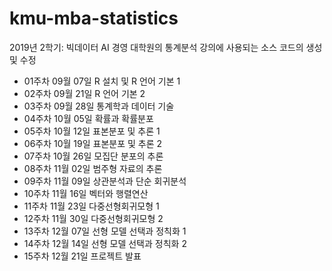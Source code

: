 # kmu-mba-statistics
2019년 2학기: 빅데이터 AI 경영 대학원의 통계분석 강의에 사용되는 소스 코드의 생성 및 수정

- 01주차	09월 07일	R 설치 및 R 언어 기본 1
- 02주차	09월 21일	R 언어 기본 2
- 03주차	09월 28일	통계학과 데이터 기술
- 04주차	10월 05일	확률과 확률분포
- 05주차	10월 12일	표본분포 및 추론 1
- 06주차	10월 19일	표본분포 및 추론 2
- 07주차	10월 26일	모집단 분포의 추론
- 08주차	11월 02일	범주형 자료의 추론
- 09주차	11월 09일	상관분석과 단순 회귀분석
- 10주차	11월 16일	벡터와 행렬연산
- 11주차	11월 23일	다중선형회귀모형 1
- 12주차	11월 30일	다중선형회귀모형 2
- 13주차	12월 07일	선형 모델 선택과 정칙화 1
- 14주차	12월 14일	선형 모델 선택과 정칙화 2
- 15주차	12월 21일	프로젝트 발표

